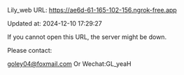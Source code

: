 Lily_web URL: https://ae6d-61-165-102-156.ngrok-free.app

Updated at: 2024-12-10 17:29:27

If you cannot open this URL, the server might be down.

Please contact: 

goley04@foxmail.com Or Wechat:GL_yeaH